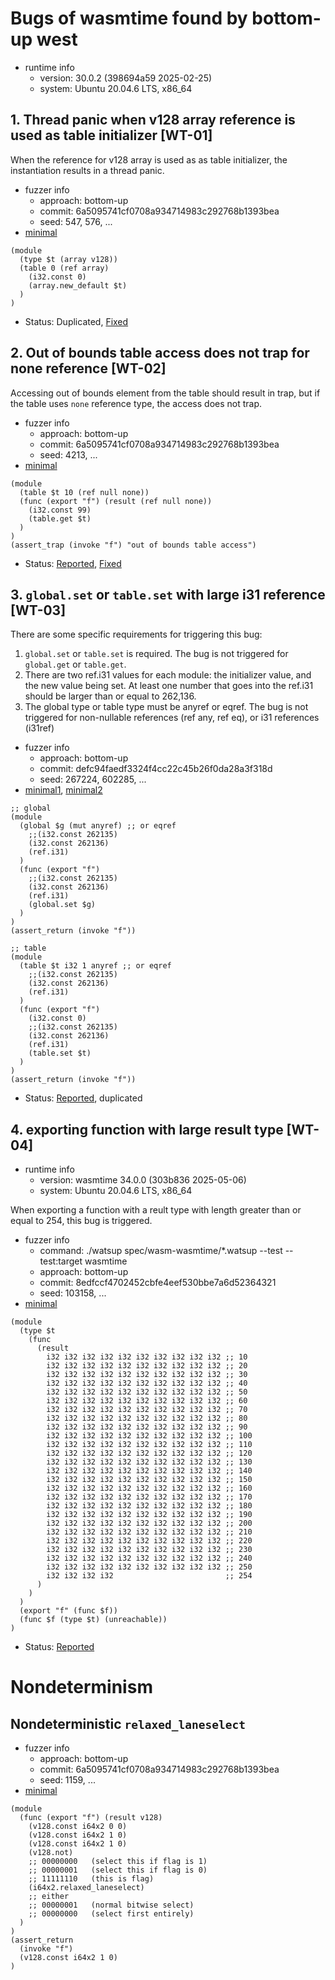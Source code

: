 # Bugs of wasmtime found by bottom-up west

* runtime info
    - version: 30.0.2 (398694a59 2025-02-25)
    - system: Ubuntu 20.04.6 LTS, x86\_64

## 1. Thread panic when v128 array reference is used as table initializer [WT-01]

When the reference for v128 array is used as as table initializer,
the instantiation results in a thread panic.

* fuzzer info
    - approach: bottom-up
    - commit: 6a5095741cf0708a934714983c292768b1393bea
    - seed: 547, 576, ...
* [minimal](v128_array_ref_table_initializer.wast)
```wat
(module
  (type $t (array v128))
  (table 0 (ref array)
    (i32.const 0)
    (array.new_default $t)
  )
)
```
* Status: Duplicated, [Fixed](https://github.com/bytecodealliance/wasmtime/pull/10349)

## 2. Out of bounds table access does not trap for none reference [WT-02]

Accessing out of bounds element from the table should result in trap,
but if the table uses `none` reference type,
the access does not trap.

* fuzzer info
    - approach: bottom-up
    - commit: 6a5095741cf0708a934714983c292768b1393bea
    - seed: 4213, ...
* [minimal](out_of_bound_table_none_reference.wast)
```wat
(module
  (table $t 10 (ref null none))
  (func (export "f") (result (ref null none))
    (i32.const 99)
    (table.get $t)
  )
)
(assert_trap (invoke "f") "out of bounds table access")
```
* Status: [Reported](https://github.com/bytecodealliance/wasmtime/issues/10353), [Fixed](https://github.com/bytecodealliance/wasmtime/pull/10372)

## 3. `global.set` or `table.set` with large i31 reference [WT-03]

There are some specific requirements for triggering this bug:

1. `global.set` or `table.set` is required. The bug is not triggered for `global.get` or `table.get`.
2. There are two ref.i31 values for each module: the initializer value, and the new value being set. At least one number that goes into the ref.i31 should be larger than or equal to 262,136.
3. The global type or table type must be anyref or eqref. The bug is not triggered for non-nullable references (ref any, ref eq), or i31 references (i31ref)

* fuzzer info
    - approach: bottom-up
    - commit: defc94faedf3324f4cc22c45b26f0da28a3f318d
    - seed: 267224, 602285, ...
* [minimal1](global.set_large_i31.wast), [minimal2](global.set_large_i31.wast)
```wat
;; global
(module
  (global $g (mut anyref) ;; or eqref
    ;;(i32.const 262135)
    (i32.const 262136)
    (ref.i31)
  )
  (func (export "f")
    ;;(i32.const 262135)
    (i32.const 262136)
    (ref.i31)
    (global.set $g)
  )
)
(assert_return (invoke "f"))

;; table
(module
  (table $t i32 1 anyref ;; or eqref
    ;;(i32.const 262135)
    (i32.const 262136)
    (ref.i31)
  )
  (func (export "f")
    (i32.const 0)
    ;;(i32.const 262135)
    (i32.const 262136)
    (ref.i31)
    (table.set $t)
  )
)
(assert_return (invoke "f"))

```
* Status: [Reported](https://github.com/bytecodealliance/wasmtime/issues/10407), duplicated


## 4. exporting function with large result type [WT-04]

* runtime info
    - version: wasmtime 34.0.0 (303b836 2025-05-06)
    - system: Ubuntu 20.04.6 LTS, x86\_64

When exporting a function with a reult type with length greater than or equal to 254, this bug is triggered.

* fuzzer info
    - command: ./watsup spec/wasm-wasmtime/*.watsup --test --test:target wasmtime
    - approach: bottom-up
    - commit: 8edfccf4702452cbfe4eef530bbe7a6d52364321
    - seed: 103158, ...
* [minimal](export_long_result_func.wast)

```wat
(module
  (type $t
    (func
      (result
        i32 i32 i32 i32 i32 i32 i32 i32 i32 i32 ;; 10
        i32 i32 i32 i32 i32 i32 i32 i32 i32 i32 ;; 20
        i32 i32 i32 i32 i32 i32 i32 i32 i32 i32 ;; 30
        i32 i32 i32 i32 i32 i32 i32 i32 i32 i32 ;; 40
        i32 i32 i32 i32 i32 i32 i32 i32 i32 i32 ;; 50
        i32 i32 i32 i32 i32 i32 i32 i32 i32 i32 ;; 60
        i32 i32 i32 i32 i32 i32 i32 i32 i32 i32 ;; 70
        i32 i32 i32 i32 i32 i32 i32 i32 i32 i32 ;; 80
        i32 i32 i32 i32 i32 i32 i32 i32 i32 i32 ;; 90
        i32 i32 i32 i32 i32 i32 i32 i32 i32 i32 ;; 100
        i32 i32 i32 i32 i32 i32 i32 i32 i32 i32 ;; 110
        i32 i32 i32 i32 i32 i32 i32 i32 i32 i32 ;; 120
        i32 i32 i32 i32 i32 i32 i32 i32 i32 i32 ;; 130
        i32 i32 i32 i32 i32 i32 i32 i32 i32 i32 ;; 140
        i32 i32 i32 i32 i32 i32 i32 i32 i32 i32 ;; 150
        i32 i32 i32 i32 i32 i32 i32 i32 i32 i32 ;; 160
        i32 i32 i32 i32 i32 i32 i32 i32 i32 i32 ;; 170
        i32 i32 i32 i32 i32 i32 i32 i32 i32 i32 ;; 180
        i32 i32 i32 i32 i32 i32 i32 i32 i32 i32 ;; 190
        i32 i32 i32 i32 i32 i32 i32 i32 i32 i32 ;; 200
        i32 i32 i32 i32 i32 i32 i32 i32 i32 i32 ;; 210
        i32 i32 i32 i32 i32 i32 i32 i32 i32 i32 ;; 220
        i32 i32 i32 i32 i32 i32 i32 i32 i32 i32 ;; 230
        i32 i32 i32 i32 i32 i32 i32 i32 i32 i32 ;; 240
        i32 i32 i32 i32 i32 i32 i32 i32 i32 i32 ;; 250
        i32 i32 i32 i32                         ;; 254
      )
    )
  )
  (export "f" (func $f))
  (func $f (type $t) (unreachable))
)
```

* Status: [Reported](https://github.com/bytecodealliance/wasmtime/issues/10741)

# Nondeterminism

## Nondeterministic `relaxed_laneselect`

* fuzzer info
    - approach: bottom-up
    - commit: 6a5095741cf0708a934714983c292768b1393bea
    - seed: 1159, ...
* [minimal](relaxed_laneselect.wast)
```wat
(module
  (func (export "f") (result v128)
    (v128.const i64x2 0 0)
    (v128.const i64x2 1 0)
    (v128.const i64x2 1 0)
    (v128.not)
    ;; 00000000   (select this if flag is 1)
    ;; 00000001   (select this if flag is 0)
    ;; 11111110   (this is flag)
    (i64x2.relaxed_laneselect)
    ;; either
    ;; 00000001   (normal bitwise select)
    ;; 00000000   (select first entirely)
  )
)
(assert_return
  (invoke "f")
  (v128.const i64x2 1 0)
)
```
